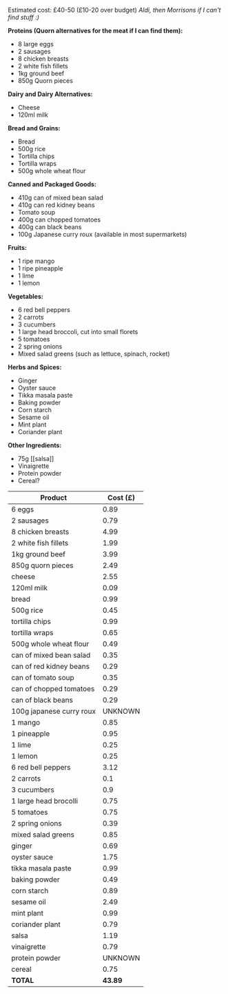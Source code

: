 Estimated cost: £40-50 (£10-20 over budget)
*Aldi, then Morrisons if I can't find stuff :)*

**Proteins (Quorn alternatives for the meat if I can find them):**
- 8 large eggs
- 2 sausages
- 8 chicken breasts
- 2 white fish fillets
- 1kg ground beef
- 850g Quorn pieces

**Dairy and Dairy Alternatives:**
- Cheese
- 120ml milk

**Bread and Grains:**
- Bread
- 500g rice
- Tortilla chips
- Tortilla wraps
- 500g whole wheat flour

**Canned and Packaged Goods:**
- 410g can of mixed bean salad
- 410g can red kidney beans
- Tomato soup
- 400g can chopped tomatoes
- 400g can black beans
- 100g Japanese curry roux (available in most supermarkets)

**Fruits:**
- 1 ripe mango
- 1 ripe pineapple
- 1 lime
- 1 lemon

**Vegetables:**
- 6 red bell peppers
- 2 carrots
- 3 cucumbers
- 1 large head broccoli, cut into small florets
- 5 tomatoes
- 2 spring onions
- Mixed salad greens (such as lettuce, spinach, rocket)

**Herbs and Spices:**
- Ginger
- Oyster sauce
- Tikka masala paste
- Baking powder
- Corn starch
- Sesame oil
- Mint plant
- Coriander plant

**Other Ingredients:**
- 75g [[salsa]]
- Vinaigrette
- Protein powder
- Cereal?

| Product                  | Cost (£)|
|--------------------------|---------|
| 6 eggs                   | 0.89    |
| 2 sausages               | 0.79    |
| 8 chicken breasts        | 4.99    |
| 2 white fish fillets     | 1.99    |
| 1kg ground beef          | 3.99    |
| 850g quorn pieces        | 2.49    |
| cheese                   | 2.55    |
| 120ml milk               | 0.09    |
| bread                    | 0.99    |
| 500g rice                | 0.45    |
| tortilla chips           | 0.99    |
| tortilla wraps           | 0.65    |
| 500g whole wheat flour   | 0.49    |
| can of mixed bean salad  | 0.35    |
| can of red kidney beans  | 0.29    |
| can of tomato soup       | 0.35    |
| can of chopped tomatoes  | 0.29    |
| can of black beans       | 0.29    |
| 100g japanese curry roux | UNKNOWN |
| 1 mango                  | 0.85    |
| 1 pineapple              | 0.95    |
| 1 lime                   | 0.25    |
| 1 lemon                  | 0.25    |
| 6 red bell peppers       | 3.12    |
| 2 carrots                | 0.1     |
| 3 cucumbers              | 0.9     |
| 1 large head brocolli    | 0.75    |
| 5 tomatoes               | 0.75    |
| 2 spring onions          | 0.39    |
| mixed salad greens       | 0.85    |
| ginger                   | 0.69    |
| oyster sauce             | 1.75    |
| tikka masala paste       | 0.99    |
| baking powder            | 0.49    |
| corn starch              | 0.89    |
| sesame oil               | 2.49    |
| mint plant               | 0.99    |
| coriander plant          | 0.79    |
| salsa                    | 1.19    |
| vinaigrette              | 0.79    |
| protein powder           | UNKNOWN |
| cereal                   | 0.75    |
| **TOTAL**                    | **43.89**   |
